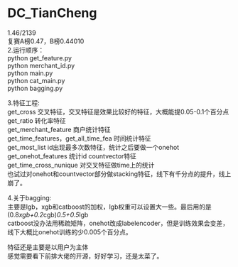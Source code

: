 # DC_TianCheng

1.46/2139  
复赛A榜0.47，B榜0.44010    
2.运行顺序：  
python get_feature.py  
python merchant_id.py  
python main.py  
python cat_main.py  
python bagging.py  

3.特征工程:  
get_cross 交叉特征，交叉特征是效果比较好的特征，大概能提0.05-0.1个百分点  
get_ratio 转化率特征  
get_merchant_feature 商户统计特征  
get_time_features，get_all_time_fea 时间统计特征  
get_most_list  id出现最多次数特征，统计之后要做一个onehot  
get_onehot_features  统计id countvector特征  
get_time_cross_nunique 对交叉特征做time上的统计  
也试过对onehot和countvector部分做stacking特征，线下有千分点的提升，线上崩了。  

4.关于bagging:  
主要是lgb，xgb和catboost的加权，lgb权重可以设置大一些。最后用的是(0.8*xgb+0.2*cgb)*0.5+0.5*lgb  
catboost没办法用稀疏矩阵，onehot改成labelencoder，但是训练效果会变差，线下大概比onehot训练的少0.005个百分点。  

特征还是主要是以用户为主体  
感觉需要看下前排大佬的开源，好好学习，还是太菜了。
